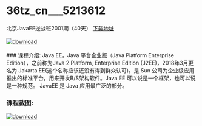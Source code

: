 # 36tz_cn___5213612
北京JavaEE逆战班2001期（40天）
[下载地址](http://www.36tz.cn/article/5213612 "下载地址")
<br/></br>[![download](http://36tz.cn/muke_img/2020_06_1-14-300x172.png "下载地址")](http://www.36tz.cn/article/5213612 "下载地址")
<br/></br>### 课程介绍:
Java EE，Java 平台企业版（Java Platform Enterprise Edition），之前称为Java 2 Platform, Enterprise Edition (J2EE)，2018年3月更名为 Jakarta EE(这个名称应该还没有得到群众认可)。是 Sun 公司为企业级应用推出的标准平台，用来开发B/S架构软件。Java EE 可以说是一个框架，也可以说是一种规范。
JavaEE 是 Java 应用最广泛的部分。

### 课程截图:
[![download](http://36tz.cn/muke_img/2020_06_2-15.png "下载地址")](http://www.36tz.cn/article/5213612 "下载地址")
